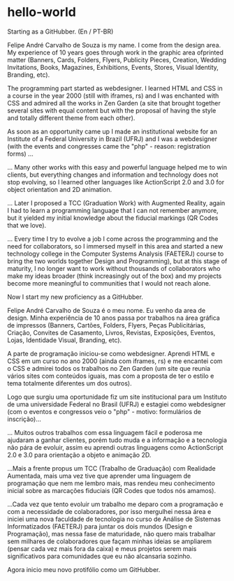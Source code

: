 # hello-world
Starting as a GitHubber. (En / PT-BR)

Felipe André Carvalho de Souza is my name.
I come from the design area. My experience of 10 years goes through work in the graphic area of ​​printed matter (Banners, Cards, Folders, Flyers, Publicity Pieces, Creation, Wedding Invitations, Books, Magazines, Exhibitions, Events, Stores, Visual Identity, Branding, etc).

The programming part started as webdesigner. I learned HTML and CSS in a course in the year 2000 (still with iframes, rs) and I was enchanted with CSS and admired all the works in Zen Garden (a site that brought together several sites with equal content but with the proposal of having the style and totally different theme from each other).

As soon as an opportunity came up I made an institutional website for an Institute of a Federal University in Brazil (UFRJ) and I was a webdesigner (with the events and congresses came the "php" - reason: registration forms) ...

... Many other works with this easy and powerful language helped me to win clients, but everything changes and information and technology does not stop evolving, so I learned other languages ​​like ActionScript 2.0 and 3.0 for object orientation and 2D animation.

... Later I proposed a TCC (Graduation Work) with Augmented Reality, again I had to learn a programming language that I can not remember anymore, but it yielded my initial knowledge about the fiducial markings (QR Codes that we love).

... Every time I try to evolve a job I come across the programming and the need for collaborators, so I immersed myself in this area and started a new technology college in the Computer Systems Analysis (FAETERJ) course to bring the two worlds together Design and Programming), but at this stage of maturity, I no longer want to work without thousands of collaborators who make my ideas broader (think increasingly out of the box) and my projects become more meaningful to communities that I would not reach alone.

Now I start my new proficiency as a GitHubber.



Felipe André Carvalho de Souza é o meu nome.
Eu venho da area de design. Minha experiência de 10 anos passa por trabalhos na área gráfica de impressos (Banners, Cartões, Folders, Flyers, Peças Publicitárias, Criação, Convites de Casamento, Livros, Revistas, Exposições, Eventos, Lojas, Identidade Visual, Branding, etc).

A parte de programação iniciou-se como webdesigner. Aprendi HTML e CSS em um curso no ano 2000 (ainda com iframes, rs) e me encantei com o CSS e admirei todos os trabalhos no Zen Garden (um site que reunia vários sites com conteúdos iguais, mas com a proposta de ter o estilo e tema totalmente diferentes um dos outros).

Logo que surgiu uma oportunidade fiz um site institucional para um Instituto de uma universidade Federal no Brasil (UFRJ) e estagiei como webdesigner (com o eventos e congressos veio o "php" - motivo: formulários de inscrição)...

... Muitos outros trabalhos com essa linguagem fácil e poderosa me ajudaram a ganhar clientes, porém tudo muda e a informação e a tecnologia não pára de evoluir, assim eu aprendi outras linguagens como ActionScript 2.0 e 3.0 para orientação a objeto e animação 2D.

...Mais a frente propus um TCC (Trabalho de Graduação) com Realidade Aumentada, mais uma vez tive que aprender uma linguagem de programação que nem me lembro mais, mas rendeu meu conhecimento inicial sobre as marcações fiduciais (QR Codes que todos nós amamos).

...Cada vez que tento evoluir um trabalho me deparo com a programação e com a necessidade de colaboradores, por isso mergulhei nessa área e iniciei uma nova faculdade de tecnologia no curso de Análise de Sistemas Informatizados (FAETERJ) para juntar os dois mundos (Design e Programação), mas nessa fase de maturidade, não quero mais trabalhar sem milhares de colaboradores que façam minhas ideias se ampliarem (pensar cada vez mais fora da caixa) e meus projetos serem mais significativos para comunidades que eu não alcansaria sozinho.

Agora inicio meu novo protifólio como um GitHubber.
